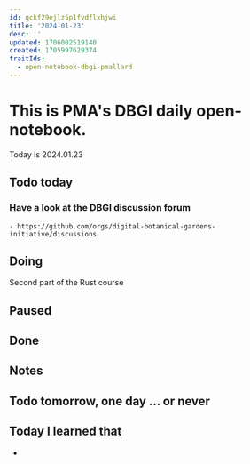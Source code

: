 ```yaml
---
id: qckf29ejlz5p1fvdflxhjwi
title: '2024-01-23'
desc: ''
updated: 1706002519140
created: 1705997629374
traitIds:
  - open-notebook-dbgi-pmallard
---
```



# This is PMA's DBGI daily open-notebook.

Today is 2024.01.23

## Todo today

### Have a look at the DBGI discussion forum
    - https://github.com/orgs/digital-botanical-gardens-initiative/discussions
###
###

## Doing

Second part of the Rust course





## Paused

## Done

## Notes

## Todo tomorrow, one day ... or never

###
###
###


## Today I learned that

-